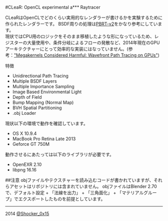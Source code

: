 #CLeaR: OpenCL experimental a\*\*\* Raytracer

CLeaRはOpenCLでどのくらい実用的なレンダラーが書けるかを実験するために作られたレンダラーです。
BSDF周りの処理は[PBRT-v2](https://github.com/mmp/pbrt-v2)をかなり参考にしています。  
現状ではCPU用のロジックをそのまま移植したような形になっているため、レジスターの大量使用や、条件分岐によるフローの発散など、2014年現在のGPUアーキテクチャーにとって効率的な実装にはなっていません。(参考：["Megakernels Considered Harmful: Wavefront Path Tracing on GPUs"](https://research.nvidia.com/publication/megakernels-considered-harmful-wavefront-path-tracing-gpus))

特徴
* Unidirectional Path Tracing
* Multiple BSDF Layers
* Multiple Importance Sampling
* Image Based Environmental Light
* Depth of Field
* Bump Mapping (Normal Map)
* BVH Spatial Partitioning
* .obj Loader

現状以下の環境で動作を確認しています。

* OS X 10.9.4
* MacBook Pro Retina Late 2013
* Geforce GT 750M

動作させるにあたっては以下のライブラリが必要です。

* OpenEXR 2.10
* libpng 16.16

##注意
objファイルやテクスチャーを読み込むコードが書かれていますが、それらアセットはリポジトリには含まれていません。
objファイルはBlender 2.70で、デフォルト設定 + 「法線を出力」 + 「三角面化」 + 「マテリアルグループ」でエクスポートしたものを前提としています。

----
2014 [@Shocker_0x15](https://twitter.com/Shocker_0x15)
